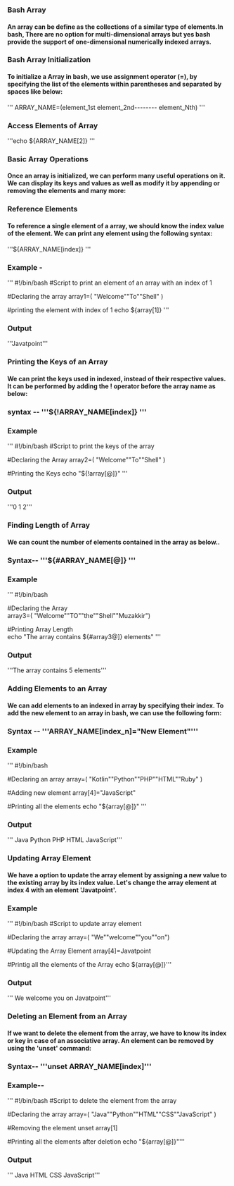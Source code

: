 ### Bash Array
#### An array can be define as the collections of a similar type of elements.In bash, There are no option for multi-dimensional arrays but yes bash provide the support of one-dimensional numerically indexed arrays.

### Bash Array Initialization
#### To initialize a Array in bash, we use assignment operator (=), by specifying the list of the elements within parentheses and separated by spaces like below:

''' ARRAY_NAME=(element_1st element_2nd-------- element_Nth) '''


### Access Elements of Array

'''echo ${ARRAY_NAME[2]} '''

### Basic Array Operations 
#### Once an array is initialized, we can perform many useful operations on it. We can display its keys and values as well as modify it by appending or removing the elements and many more:

### Reference Elements

#### To reference a single element of a array, we should  know the index value  of the element. We can print any element using the following syntax:


'''${ARRAY_NAME[index]}  '''

### Example -

'''
#!/bin/bash
#Script to print an element of an array with an index of 1

#Declaring the array
array1=( "Welcome""To""Shell" )

#printing the element with index of 1
echo ${array[1]}  '''

### Output

'''Javatpoint'''

### Printing the Keys of an Array

#### We can  print the keys used in indexed, instead of their respective values. It can be performed by adding the ! operator before the array name as below:

### syntax -- '''${!ARRAY_NAME[index]}  '''

### Example
'''
#!/bin/bash
#Script to print the keys of the array

#Declaring the Array
array2=( "Welcome""To""Shell" )

#Printing the Keys
echo "${!array[@]}" '''

### Output

'''0  1  2'''



### Finding Length of Array
#### We can count the number of elements contained in the array as below..

### Syntax-- '''${#ARRAY_NAME[@]}  '''
### Example

''' #!/bin/bash  
  
#Declaring the Array  
array3=( "Welcome""TO""the""Shell""Muzakkir")
  
#Printing Array Length  
echo "The array contains ${#array3@]} elements"  '''

### Output

'''The array contains 5 elements'''




### Adding Elements to an Array
#### We can  add elements to an indexed in array by specifying their index. To add the new element to an array in bash, we can use the following form:
### Syntax -- '''ARRAY_NAME[index_n]="New Element"'''

### Example

''' #!/bin/bash

#Declaring an array
array=( "Kotlin""Python""PHP""HTML""Ruby" )

#Adding new element
array[4]="JavaScript"

#Printing all the elements
echo "${array[@]}"   '''
### Output

''' Java Python PHP HTML JavaScript'''





### Updating Array Element
#### We have a option to update the array element by assigning a new value to the existing array by its index value. Let's change the array element at index 4 with an element 'Javatpoint'.

### Example
'''
#!/bin/bash
#Script to update array element

#Declaring the array
array=( "We""welcome""you""on")

#Updating the Array Element
array[4]=Javatpoint

#Printig all the elements of the Array
echo ${array[@]}'''

### Output

''' We welcome you on Javatpoint'''




### Deleting an Element from an Array

#### If we want to delete the element from the array, we have to know its index or key in case of an associative array. An element can be removed by using the 'unset' command:

### Syntax-- '''unset ARRAY_NAME[index]'''

### Example--
'''
#!/bin/bash
#Script to delete the element from the array

#Declaring the array
array=( "Java""Python""HTML""CSS""JavaScript" )

#Removing the element
unset array[1]

#Printing all the elements after deletion
echo "${array[@]}"'''

### Output

''' Java HTML CSS JavaScript'''
